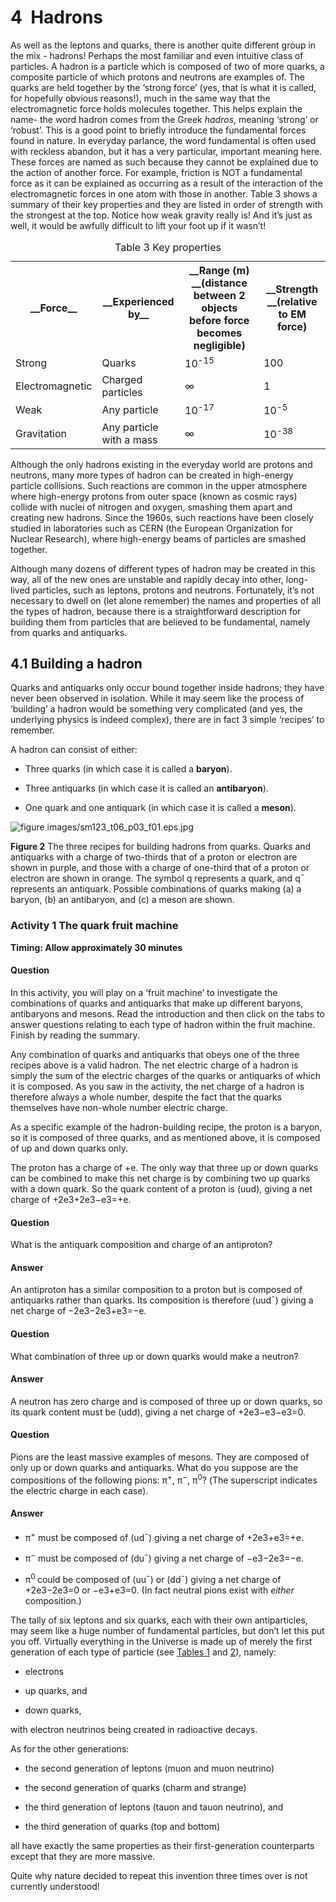# 4  Hadrons


As well as the leptons and quarks, there is another quite different group in the mix - hadrons! Perhaps the most familiar and even intuitive class of particles. A hadron is a particle which is composed of two of more quarks, a composite particle of which protons and neutrons are examples of. The quarks are held together by the ‘strong force’ (yes, that is what it is called, for hopefully obvious reasons!), much in the same way that the electromagnetic force holds molecules together. This helps explain the name- the word hadron comes from the Greek *hadros*, meaning ‘strong’ or ‘robust’. This is a good point to briefly introduce the fundamental forces found in nature. In everyday parlance, the word fundamental is often used with reckless abandon, but it has a very particular, important meaning here. These forces are named as such because they cannot be explained due to the action of another force. For example, friction is NOT a fundamental force as it can be explained as occurring as a result of the interaction of the electromagnetic forces in one atom with those in another. Table 3 shows a summary of their key properties and they are listed in order of strength with the strongest at the top. Notice how weak gravity really is! And it’s just as well, it would be awfully difficult to lift your foot up if it wasn’t!
<table xmlns:str="http://exslt.org/strings">
<caption>Table 3 Key properties</caption>
<tbody>
<tr>
<th>__Force__</th>
<th>__Experienced by__</th>
<th>__Range (m) __(distance between 2 objects before force becomes negligible)</th>
<th>__Strength __(relative to EM force)</th>
</tr>
<tr>
<td class="highlight_" rowspan="" colspan="">Strong</td>
<td class="highlight_" rowspan="" colspan="">Quarks</td>
<td class="highlight_" rowspan="" colspan="">10<sup>-15</sup>
</td>
<td class="highlight_" rowspan="" colspan="">100</td>
</tr>
<tr>
<td class="highlight_" rowspan="" colspan="">Electromagnetic</td>
<td class="highlight_" rowspan="" colspan="">Charged particles</td>
<td class="highlight_" rowspan="" colspan="">∞</td>
<td class="highlight_" rowspan="" colspan="">1</td>
</tr>
<tr>
<td class="highlight_" rowspan="" colspan="">Weak</td>
<td class="highlight_" rowspan="" colspan="">Any particle</td>
<td class="highlight_" rowspan="" colspan="">10<sup>-17</sup>
</td>
<td class="highlight_" rowspan="" colspan="">10<sup>-5</sup>
</td>
</tr>
<tr>
<td class="highlight_" rowspan="" colspan="">Gravitation</td>
<td class="highlight_" rowspan="" colspan="">Any particle with a mass</td>
<td class="highlight_" rowspan="" colspan="">∞</td>
<td class="highlight_" rowspan="" colspan="">10<sup>-38</sup>
</td>
</tr>
</tbody>
</table>

Although the only hadrons existing in the everyday world are protons and neutrons, many more types of hadron can be created in high-energy particle collisions. Such reactions are common in the upper atmosphere where high-energy protons from outer space (known as cosmic rays) collide with nuclei of nitrogen and oxygen, smashing them apart and creating new hadrons. Since the 1960s, such reactions have been closely studied in laboratories such as CERN (the European Organization for Nuclear Research), where high-energy beams of particles are smashed together. 

Although many dozens of different types of hadron may be created in this way, all of the new ones are unstable and rapidly decay into other, long-lived particles, such as leptons, protons and neutrons. Fortunately, it’s not necessary to dwell on (let alone remember) the names and properties of all the types of hadron, because there is a straightforward description for building them from particles that are believed to be fundamental, namely from quarks and antiquarks. 


## 4.1 Building a hadron


Quarks and antiquarks only occur bound together inside hadrons; they have never been observed in isolation. While it may seem like the process of ‘building’ a hadron would be something very complicated (and yes, the underlying physics is indeed complex), there are in fact 3 simple ‘recipes’ to remember. 

A hadron can consist of either: 

* Three quarks (in which case it is called a __baryon__).

* Three antiquarks (in which case it is called an __antibaryon__).

* One quark and one antiquark (in which case it is called a __meson__). 


![figure images/sm123_t06_p03_f01.eps.jpg](../images/sm123_t06_p03_f01.eps.jpg)


__Figure 2__ The three recipes for building hadrons from quarks. Quarks and antiquarks with a charge of two-thirds that of a proton or electron are shown in purple, and those with a charge of one-third that of a proton or electron are shown in orange. The symbol q represents a quark, and q¯ represents an antiquark. Possible combinations of quarks making (a) a baryon, (b) an antibaryon, and (c) a meson are shown. 



### Activity 1 The quark fruit machine
__Timing: Allow approximately 30 minutes__


#### Question

In this activity, you will play on a ‘fruit machine’ to investigate the combinations of quarks and antiquarks that make up different baryons, antibaryons and mesons. Read the introduction and then click on the tabs to answer questions relating to each type of hadron within the fruit machine. Finish by reading the summary.
<!--MEDIACONTENT--><!--ENDMEDIACONTENT-->


Any combination of quarks and antiquarks that obeys one of the three recipes above is a valid hadron. The net electric charge of a hadron is simply the sum of the electric charges of the quarks or antiquarks of which it is composed. As you saw in the activity, the net charge of a hadron is therefore always a whole number, despite the fact that the quarks themselves have non-whole number electric charge. 

As a specific example of the hadron-building recipe, the proton is a baryon, so it is composed of three quarks, and as mentioned above, it is composed of up and down quarks only.

The proton has a charge of +e. The only way that three up or down quarks can be combined to make this net charge is by combining two up quarks with a down quark. So the quark content of a proton is (uud), giving a net charge of  +2e3+2e3−e3=+e. 
<!--ITQ-->

#### Question

What is the antiquark composition and charge of an antiproton?


#### Answer

An antiproton has a similar composition to a proton but is composed of antiquarks rather than quarks. Its composition is therefore (uud¯) giving a net charge of −2e3−2e3+e3=−e.
<!--ENDITQ--><!--ITQ-->

#### Question

What combination of three up or down quarks would make a neutron?


#### Answer

A neutron has zero charge and is composed of three up or down quarks, so its quark content must be (udd), giving a net charge of +2e3−e3−e3=0.
<!--ENDITQ--><!--ITQ-->

#### Question

Pions are the least massive examples of mesons. They are composed of only up or down quarks and antiquarks. What do you suppose are the compositions of the following pions: π<sup xmlns:str="http://exslt.org/strings">+</sup>, π<sup xmlns:str="http://exslt.org/strings">−</sup>, π<sup xmlns:str="http://exslt.org/strings">0</sup>? (The superscript indicates the electric charge in each case).


#### Answer

* π<sup xmlns:str="http://exslt.org/strings">+</sup> must be composed of (ud¯) giving a net charge of +2e3+e3=+e.

* π<sup xmlns:str="http://exslt.org/strings">−</sup> must be composed of (du¯) giving a net charge of −e3−2e3=−e.

* π<sup xmlns:str="http://exslt.org/strings">0 </sup>could be composed of (uu¯) or (dd¯) giving a net charge of +2e3−2e3=0 or −e3+e3=0. (In fact neutral pions exist with *either* composition.)
<!--ENDITQ-->
The tally of six leptons and six quarks, each with their own antiparticles, may seem like a huge number of fundamental particles, but don’t let this put you off. Virtually everything in the Universe is made up of merely the first generation of each type of particle (see <a xmlns:str="http://exslt.org/strings" href="">Tables 1</a> and <a xmlns:str="http://exslt.org/strings" href="">2</a>), namely:

* electrons

* up quarks, and 

* down quarks, 

with electron neutrinos being created in radioactive decays. 

As for the other generations:

* the second generation of leptons (muon and muon neutrino)

* the second generation of quarks (charm and strange)

* the third generation of leptons (tauon and tauon neutrino), and 

* the third generation of quarks (top and bottom) 

all have exactly the same properties as their first-generation counterparts except that they are more massive. 

Quite why nature decided to repeat this invention three times over is not currently understood!

